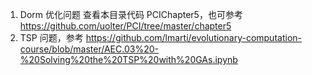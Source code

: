 1. Dorm 优化问题 查看本目录代码 PCIChapter5，也可参考 https://github.com/uolter/PCI/tree/master/chapter5
2. TSP 问题，参考 https://github.com/lmarti/evolutionary-computation-course/blob/master/AEC.03%20-%20Solving%20the%20TSP%20with%20GAs.ipynb

